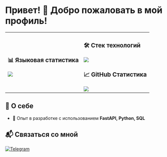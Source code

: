 # Привет! 👋 Добро пожаловать в мой профиль!

<table>
  <tr>
    <td>

  <h3>📊 Языковая статистика</h3>
  <img src="https://github-readme-stats.vercel.app/api/top-langs/?username=Sonic11-stack&layout=pie&theme=dark&hide=shaderlab,hlsl,mathematica,mako,html,css,shell,makefile,jupyter notebook,dockerfile,scilab,java,javascript,c,c++&custom_title=Языковая статистика" />

  </td>
  <td>

  <h3>🛠️ Стек технологий</h3>
  <img src="https://skillicons.dev/icons?i=fastapi,python,postgres,html,css&theme=dark" />

  <h3>📈 GitHub Статистика</h3>
  <img src="https://github-readme-stats.vercel.app/api?username=Sonic11-stack&show_icons=true&theme=dark&count_private=true" />

  </td>
  </tr>
</table>

## 📌 О себе

- 🎯 Опыт в разработке с использованием **FastAPI, Python, SQL**

## 📬 Связаться со мной

[![Telegram](https://img.shields.io/badge/Telegram-%40Мой_ТГ-0088cc?style=flat&logo=telegram&logoColor=white)](https://t.me/Fetyper)
